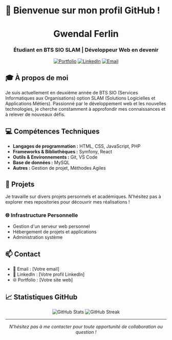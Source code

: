 # 👋 Bienvenue sur mon profil GitHub !

<div align="center">
  <h1>Gwendal Ferlin</h1>
  <h3>Étudiant en BTS SIO SLAM | Développeur Web en devenir</h3>

  [![Portfolio](https://img.shields.io/badge/Portfolio-255E63?style=for-the-badge&logo=About.me&logoColor=white)](https://votre-site-web.com)
  [![LinkedIn](https://img.shields.io/badge/LinkedIn-0077B5?style=for-the-badge&logo=linkedin&logoColor=white)](https://linkedin.com/in/votre-profil)
  [![Email](https://img.shields.io/badge/Email-D14836?style=for-the-badge&logo=gmail&logoColor=white)](mailto:votre-email@example.com)
</div>

## 🎓 À propos de moi

Je suis actuellement en deuxième année de BTS SIO (Services Informatiques aux Organisations) option SLAM (Solutions Logicielles et Applications Métiers). Passionné par le développement web et les nouvelles technologies, je cherche constamment à approfondir mes connaissances et à relever de nouveaux défis.

## 💻 Compétences Techniques

- **Langages de programmation :** HTML, CSS, JavaScript, PHP
- **Frameworks & Bibliothèques :** Symfony, React
- **Outils & Environnements :** Git, VS Code
- **Base de données :** MySQL
- **Autres :** Gestion de projet, Méthodes Agiles

## 🚀 Projets

Je travaille sur divers projets personnels et académiques. N'hésitez pas à explorer mes repositories pour découvrir mes réalisations !

### 🌐 Infrastructure Personnelle

- Gestion d'un serveur web personnel
- Hébergement de projets et applications
- Administration système

## 📫 Contact

- 📧 Email : [Votre email]
- 💼 LinkedIn : [Votre profil LinkedIn]
- 🌐 Portfolio : [Votre site web]

## 📈 Statistiques GitHub

<div align="center">
  <img src="https://github-readme-stats.vercel.app/api?username=Gwendal-Ferlin&show_icons=true&theme=radical" alt="GitHub Stats" />
  <img src="https://github-readme-streak-stats.herokuapp.com/?user=Gwendal-Ferlin&theme=radical" alt="GitHub Streak" />
</div>

---

<div align="center">
  <i>N'hésitez pas à me contacter pour toute opportunité de collaboration ou question !</i>
</div>
